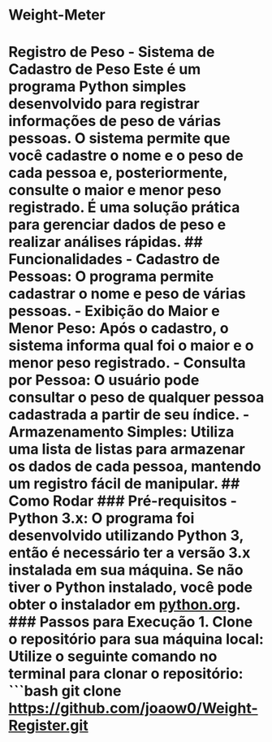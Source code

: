 #  Weight-Meter
# Registro de Peso - Sistema de Cadastro de Peso  Este é um programa Python simples desenvolvido para registrar informações de peso de várias pessoas. O sistema permite que você cadastre o nome e o peso de cada pessoa e, posteriormente, consulte o maior e menor peso registrado. É uma solução prática para gerenciar dados de peso e realizar análises rápidas.  ## Funcionalidades  - **Cadastro de Pessoas**: O programa permite cadastrar o nome e peso de várias pessoas. - **Exibição do Maior e Menor Peso**: Após o cadastro, o sistema informa qual foi o maior e o menor peso registrado. - **Consulta por Pessoa**: O usuário pode consultar o peso de qualquer pessoa cadastrada a partir de seu índice. - **Armazenamento Simples**: Utiliza uma lista de listas para armazenar os dados de cada pessoa, mantendo um registro fácil de manipular.  ## Como Rodar  ### Pré-requisitos  - **Python 3.x**: O programa foi desenvolvido utilizando Python 3, então é necessário ter a versão 3.x instalada em sua máquina.  Se não tiver o Python instalado, você pode obter o instalador em [python.org](https://www.python.org/downloads/).  ### Passos para Execução  1. **Clone o repositório para sua máquina local**:     Utilize o seguinte comando no terminal para clonar o repositório:        ```bash    git clone https://github.com/joaow0/Weight-Register.git
